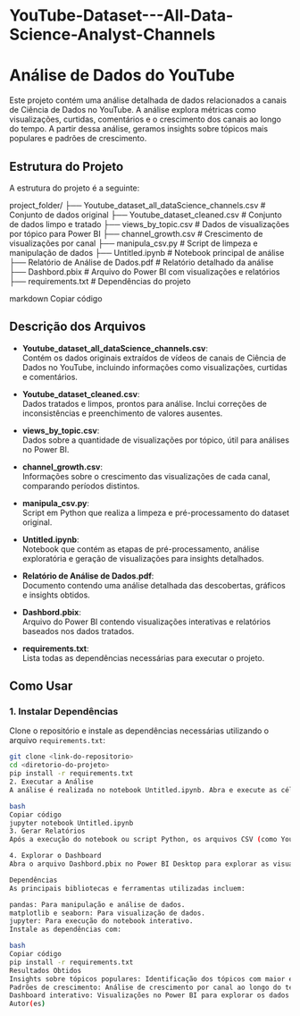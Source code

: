 # YouTube-Dataset---All-Data-Science-Analyst-Channels

# Análise de Dados do YouTube  

Este projeto contém uma análise detalhada de dados relacionados a canais de Ciência de Dados no YouTube. A análise explora métricas como visualizações, curtidas, comentários e o crescimento dos canais ao longo do tempo. A partir dessa análise, geramos insights sobre tópicos mais populares e padrões de crescimento.  

## Estrutura do Projeto  
A estrutura do projeto é a seguinte:  

project_folder/
├── Youtube_dataset_all_dataScience_channels.csv # Conjunto de dados original
├── Youtube_dataset_cleaned.csv # Conjunto de dados limpo e tratado
├── views_by_topic.csv # Dados de visualizações por tópico para Power BI
├── channel_growth.csv # Crescimento de visualizações por canal
├── manipula_csv.py # Script de limpeza e manipulação de dados
├── Untitled.ipynb # Notebook principal de análise
├── Relatório de Análise de Dados.pdf # Relatório detalhado da análise
├── Dashbord.pbix # Arquivo do Power BI com visualizações e relatórios
├── requirements.txt # Dependências do projeto

markdown
Copiar código

## Descrição dos Arquivos  
- **Youtube_dataset_all_dataScience_channels.csv**:  
  Contém os dados originais extraídos de vídeos de canais de Ciência de Dados no YouTube, incluindo informações como visualizações, curtidas e comentários.  

- **Youtube_dataset_cleaned.csv**:  
  Dados tratados e limpos, prontos para análise. Inclui correções de inconsistências e preenchimento de valores ausentes.  

- **views_by_topic.csv**:  
  Dados sobre a quantidade de visualizações por tópico, útil para análises no Power BI.  

- **channel_growth.csv**:  
  Informações sobre o crescimento das visualizações de cada canal, comparando períodos distintos.  

- **manipula_csv.py**:  
  Script em Python que realiza a limpeza e pré-processamento do dataset original.  

- **Untitled.ipynb**:  
  Notebook que contém as etapas de pré-processamento, análise exploratória e geração de visualizações para insights detalhados.  

- **Relatório de Análise de Dados.pdf**:  
  Documento contendo uma análise detalhada das descobertas, gráficos e insights obtidos.  

- **Dashbord.pbix**:  
  Arquivo do Power BI contendo visualizações interativas e relatórios baseados nos dados tratados.  

- **requirements.txt**:  
  Lista todas as dependências necessárias para executar o projeto.  

## Como Usar  

### 1. Instalar Dependências  
Clone o repositório e instale as dependências necessárias utilizando o arquivo `requirements.txt`:  
```bash
git clone <link-do-repositorio>  
cd <diretorio-do-projeto>  
pip install -r requirements.txt  
2. Executar a Análise
A análise é realizada no notebook Untitled.ipynb. Abra e execute as células diretamente em um ambiente Jupyter Notebook ou JupyterLab:

bash
Copiar código
jupyter notebook Untitled.ipynb  
3. Gerar Relatórios
Após a execução do notebook ou script Python, os arquivos CSV (como Youtube_dataset_cleaned.csv, views_by_topic.csv, e channel_growth.csv) serão gerados. Esses arquivos podem ser usados para criar visualizações adicionais ou importados para o Power BI.

4. Explorar o Dashboard
Abra o arquivo Dashbord.pbix no Power BI Desktop para explorar as visualizações interativas e relatórios.

Dependências
As principais bibliotecas e ferramentas utilizadas incluem:

pandas: Para manipulação e análise de dados.
matplotlib e seaborn: Para visualização de dados.
jupyter: Para execução do notebook interativo.
Instale as dependências com:

bash
Copiar código
pip install -r requirements.txt  
Resultados Obtidos
Insights sobre tópicos populares: Identificação dos tópicos com maior engajamento, como Python e IA.
Padrões de crescimento: Análise de crescimento por canal ao longo do tempo.
Dashboard interativo: Visualizações no Power BI para explorar os dados com facilidade.
Autor(es)
